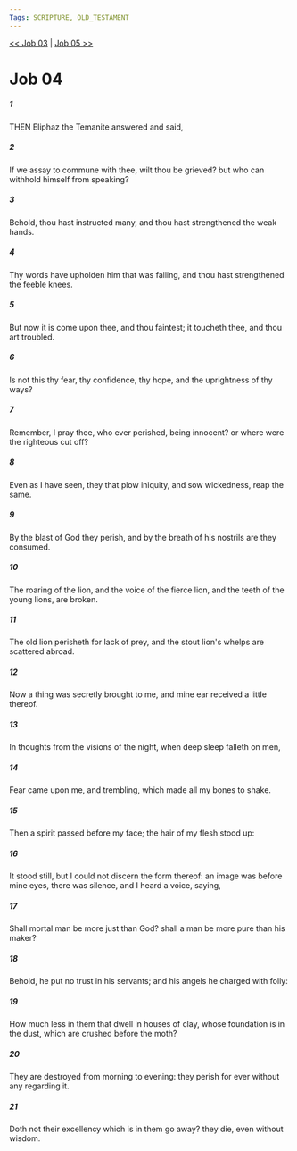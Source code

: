 ```yaml
---
Tags: SCRIPTURE, OLD_TESTAMENT
---
```


[<< Job 03](OLD_TESTAMENT/18_Job/Job_03.md) | [Job 05 >>](OLD_TESTAMENT/18_Job/Job_05.md)

# Job 04

##### 1
 THEN Eliphaz the Temanite answered and said,
##### 2
 If we assay to commune with thee, wilt thou be grieved?  but who can withhold himself from speaking?
##### 3
 Behold, thou hast instructed many, and thou hast strengthened the weak hands.
##### 4
 Thy words have upholden him that was falling, and thou hast strengthened the feeble knees.
##### 5
 But now it is come upon thee, and thou faintest; it toucheth thee, and thou art troubled.
##### 6
 Is not this thy fear, thy confidence, thy hope, and the uprightness of thy ways?
##### 7
 Remember, I pray thee, who ever perished, being innocent?  or where were the righteous cut off?
##### 8
 Even as I have seen, they that plow iniquity, and sow wickedness, reap the same.
##### 9
 By the blast of God they perish, and by the breath of his nostrils are they consumed.
##### 10
 The roaring of the lion, and the voice of the fierce lion, and the teeth of the young lions, are broken.
##### 11
 The old lion perisheth for lack of prey, and the stout lion's whelps are scattered abroad.
##### 12
 Now a thing was secretly brought to me, and mine ear received a little thereof.
##### 13
 In thoughts from the visions of the night, when deep sleep falleth on men,
##### 14
 Fear came upon me, and trembling, which made all my bones to shake.
##### 15
 Then a spirit passed before my face; the hair of my flesh stood up:
##### 16
 It stood still, but I could not discern the form thereof: an image was before mine eyes, there was silence, and I heard a voice, saying,
##### 17
 Shall mortal man be more just than God?  shall a man be more pure than his maker?
##### 18
 Behold, he put no trust in his servants; and his angels he charged with folly:
##### 19
 How much less in them that dwell in houses of clay, whose foundation is in the dust, which are crushed before the moth?
##### 20
 They are destroyed from morning to evening: they perish for ever without any regarding it.
##### 21
 Doth not their excellency which is in them go away?  they die, even without wisdom.
